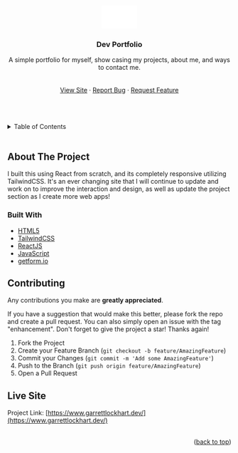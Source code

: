 <!-- https://github.com/othneildrew/Best-README-Template -->

<div id="top"></div>

<!-- PROJECT LOGO -->
<br />
<div align="center">
  <a href="https://garrettlockhart.github.io/react-dev-portfolio/">
    <img src="./src/img/logorec.png" alt="Logo" width="80">
  </a>

<h3 align="center">Dev Portfolio</h3>

  <p align="center">
    A simple portfolio for myself, show casing my projects, about me, and ways to contact me.
    <br />
    <br />
    <br />
    <a href="https://www.garrettlockhart.dev/">View Site</a>
    ·
    <a href="https://github.com/GarrettLockhart/react-dev-portfolio/issues">Report Bug</a>
    ·
    <a href="https://github.com/GarrettLockhart/react-dev-portfolio/issues">Request Feature</a>
  </p>
</div>
<br />
<br />
<br />

<!-- TABLE OF CONTENTS -->
<details>
  <summary>Table of Contents</summary>
  <ol>
    <li>
      <a href="#about-the-project">About The Project</a>
        <li><a href="#built-with">Built With</a></li>
    </li>
    <li><a href="#live-site">Live Site</a></li>
  </ol>
</details>
<br />

<!-- ABOUT THE PROJECT -->

## About The Project

I built this using React from scratch, and its completely responsive utilizing TailwindCSS. It's an ever changing site that I will continue to update and work on to improve the interaction and design, as well as update the project section as I create more web apps!

### Built With

- [HTML5](https://developer.mozilla.org/en-US/docs/Web/HTML)
- [TailwindCSS](https://tailwindcss.com/)
- [ReactJS](https://reactjs.org/)
- [JavaScript](https://developer.mozilla.org/en-US/docs/Web/JavaScript)
- [getform.io](https://getform.io/)

<!-- CONTRIBUTING -->

## Contributing

Any contributions you make are **greatly appreciated**.

If you have a suggestion that would make this better, please fork the repo and create a pull request. You can also simply open an issue with the tag "enhancement".
Don't forget to give the project a star! Thanks again!

1. Fork the Project
2. Create your Feature Branch (`git checkout -b feature/AmazingFeature`)
3. Commit your Changes (`git commit -m 'Add some AmazingFeature'`)
4. Push to the Branch (`git push origin feature/AmazingFeature`)
5. Open a Pull Request

<!-- CONTACT -->

## Live Site

Project Link: [https://www.garrettlockhart.dev/](https://www.garrettlockhart.dev/)
<br />
<br />

<p align="right">(<a href="#top">back to top</a>)</p>
